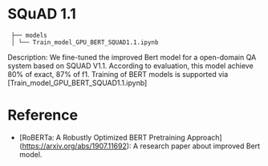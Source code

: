# SQuAD 1.1
```
 ├── models
 │ └── Train_model_GPU_BERT_SQUAD1.1.ipynb
```
Description:
We fine-tuned the improved Bert model for a open-domain QA system based on SQUAD V1.1. According to evaluation, this model achieve 80% of exact, 87% of f1. Training of BERT models is supported via [Train_model_GPU_BERT_SQUAD1.1.ipynb]

# Reference
- [RoBERTa: A Robustly Optimized BERT Pretraining Approach]
(https://arxiv.org/abs/1907.11692): A research paper about improved Bert model.
